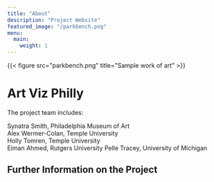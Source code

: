 ```yaml
---
title: "About"
description: "Project Website"
featured_image: "/parkbench.png"
menu:
  main:
    weight: 1
---
```


{{< figure src="parkbench.png" title="Sample work of art" >}}

# Art Viz Philly

The project team includes:

Synatra Smith, Philadelphia Museum of Art  
Alex Wermer-Colan, Temple University  
Holly Tomren, Temple University  
Eiman Ahmed, Rutgers University
Pelle Tracey, University of Michigan

## Further Information on the Project
